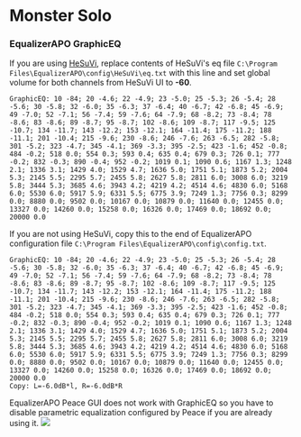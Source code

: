 # Monster Solo
### EqualizerAPO GraphicEQ
If you are using [HeSuVi](https://sourceforge.net/projects/hesuvi/), replace contents of HeSuVi's eq file `C:\Program Files\EqualizerAPO\config\HeSuVi\eq.txt` with this line and set global volume for both channels from HeSuVi UI to **-60**.
```
GraphicEQ: 10 -84; 20 -4.6; 22 -4.9; 23 -5.0; 25 -5.3; 26 -5.4; 28 -5.6; 30 -5.8; 32 -6.0; 35 -6.3; 37 -6.4; 40 -6.7; 42 -6.8; 45 -6.9; 49 -7.0; 52 -7.1; 56 -7.4; 59 -7.6; 64 -7.9; 68 -8.2; 73 -8.4; 78 -8.6; 83 -8.6; 89 -8.7; 95 -8.7; 102 -8.6; 109 -8.7; 117 -9.5; 125 -10.7; 134 -11.7; 143 -12.2; 153 -12.1; 164 -11.4; 175 -11.2; 188 -11.1; 201 -10.4; 215 -9.6; 230 -8.6; 246 -7.6; 263 -6.5; 282 -5.8; 301 -5.2; 323 -4.7; 345 -4.1; 369 -3.3; 395 -2.5; 423 -1.6; 452 -0.8; 484 -0.2; 518 0.0; 554 0.3; 593 0.4; 635 0.4; 679 0.3; 726 0.1; 777 -0.2; 832 -0.3; 890 -0.4; 952 -0.2; 1019 0.1; 1090 0.6; 1167 1.3; 1248 2.1; 1336 3.1; 1429 4.0; 1529 4.7; 1636 5.0; 1751 5.1; 1873 5.2; 2004 5.3; 2145 5.5; 2295 5.7; 2455 5.8; 2627 5.8; 2811 6.0; 3008 6.0; 3219 5.8; 3444 5.3; 3685 4.6; 3943 4.2; 4219 4.2; 4514 4.6; 4830 6.0; 5168 6.0; 5530 6.0; 5917 5.9; 6331 5.5; 6775 3.9; 7249 1.3; 7756 0.3; 8299 0.0; 8880 0.0; 9502 0.0; 10167 0.0; 10879 0.0; 11640 0.0; 12455 0.0; 13327 0.0; 14260 0.0; 15258 0.0; 16326 0.0; 17469 0.0; 18692 0.0; 20000 0.0
```
If you are not using HeSuVi, copy this to the end of EqualizerAPO configuration file `C:\Program Files\EqualizerAPO\config\config.txt`.
```
GraphicEQ: 10 -84; 20 -4.6; 22 -4.9; 23 -5.0; 25 -5.3; 26 -5.4; 28 -5.6; 30 -5.8; 32 -6.0; 35 -6.3; 37 -6.4; 40 -6.7; 42 -6.8; 45 -6.9; 49 -7.0; 52 -7.1; 56 -7.4; 59 -7.6; 64 -7.9; 68 -8.2; 73 -8.4; 78 -8.6; 83 -8.6; 89 -8.7; 95 -8.7; 102 -8.6; 109 -8.7; 117 -9.5; 125 -10.7; 134 -11.7; 143 -12.2; 153 -12.1; 164 -11.4; 175 -11.2; 188 -11.1; 201 -10.4; 215 -9.6; 230 -8.6; 246 -7.6; 263 -6.5; 282 -5.8; 301 -5.2; 323 -4.7; 345 -4.1; 369 -3.3; 395 -2.5; 423 -1.6; 452 -0.8; 484 -0.2; 518 0.0; 554 0.3; 593 0.4; 635 0.4; 679 0.3; 726 0.1; 777 -0.2; 832 -0.3; 890 -0.4; 952 -0.2; 1019 0.1; 1090 0.6; 1167 1.3; 1248 2.1; 1336 3.1; 1429 4.0; 1529 4.7; 1636 5.0; 1751 5.1; 1873 5.2; 2004 5.3; 2145 5.5; 2295 5.7; 2455 5.8; 2627 5.8; 2811 6.0; 3008 6.0; 3219 5.8; 3444 5.3; 3685 4.6; 3943 4.2; 4219 4.2; 4514 4.6; 4830 6.0; 5168 6.0; 5530 6.0; 5917 5.9; 6331 5.5; 6775 3.9; 7249 1.3; 7756 0.3; 8299 0.0; 8880 0.0; 9502 0.0; 10167 0.0; 10879 0.0; 11640 0.0; 12455 0.0; 13327 0.0; 14260 0.0; 15258 0.0; 16326 0.0; 17469 0.0; 18692 0.0; 20000 0.0
Copy: L=-6.0dB*l, R=-6.0dB*R
```
EqualizerAPO Peace GUI does not work with GraphicEQ so you have to disable parametric equalization configured by Peace if you are already using it.
![](https://raw.githubusercontent.com/jaakkopasanen/AutoEq/master/results/Headphone.com/headphoncecom/onear/Monster%20Solo/Monster%20Solo.png)
